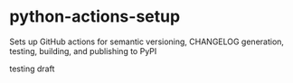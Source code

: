 # python-actions-setup
Sets up GitHub actions for semantic versioning, CHANGELOG generation, testing, building, and publishing to PyPI

testing
draft
